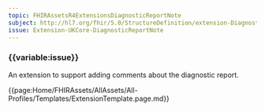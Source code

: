```yaml
---
topic: FHIRAssetsR4ExtensionsDiagnosticReportNote
subject: http://hl7.org/fhir/5.0/StructureDefinition/extension-DiagnosticReport.note
issue: Extension-UKCore-DiagnosticReportNote
---
```


### {{variable:issue}}
An extension to support adding comments about the diagnostic report.

{{page:Home/FHIRAssets/AllAssets/All-Profiles/Templates/ExtensionTemplate.page.md}}